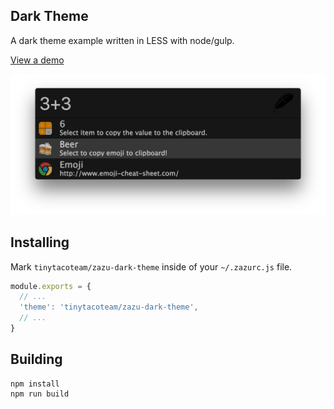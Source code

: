 ## Dark Theme

A dark theme example written in LESS with node/gulp.

[View a demo](https://tinytacoteam.github.io/zazu-theme-playbook/#tinytacoteam/zazu-dark-theme)

![Screenshot](./images/screenshot.png)

## Installing

Mark `tinytacoteam/zazu-dark-theme` inside of your `~/.zazurc.js` file.

~~~ javascript
module.exports = {
  // ...
  'theme': 'tinytacoteam/zazu-dark-theme',
  // ...
}
~~~

## Building

~~~
npm install
npm run build
~~~
